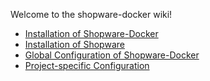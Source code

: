Welcome to the shopware-docker wiki!

- [Installation of Shopware-Docker](https://github.com/shyim/shopware-docker/wiki/Installation)
- [Installation of Shopware](https://github.com/shyim/shopware-docker/wiki/Installation-Shopware)
- [Global Configuration of Shopware-Docker](https://github.com/shyim/shopware-docker/wiki/Global-Configuration)
- [Project-specific Configuration](https://github.com/shyim/shopware-docker/wiki/Project-specific-Configuration)